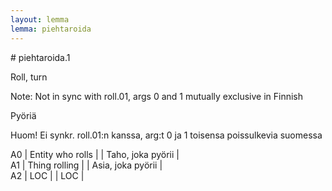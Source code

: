 ```yaml
---
layout: lemma
lemma: piehtaroida
---
```


<div class="sense">
# <span class="sensename">piehtaroida.1</span>

<span class="description">Roll, turn</span>

Note: Not in sync with roll.01, args 0 and 1 mutually exclusive in Finnish

<span class="description">Pyöriä</span>

Huom! Ei synkr. roll.01:n kanssa, arg:t 0 ja 1 toisensa poissulkevia suomessa

A0 | Entity who rolls |   | Taho, joka pyörii |  
A1 | Thing rolling |   | Asia, joka pyörii |  
A2 | LOC |   | LOC |  

</div>

